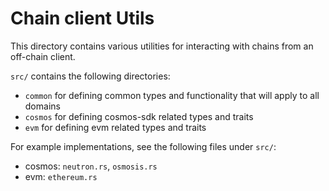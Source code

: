 # Chain client Utils

This directory contains various utilities for interacting with chains from an off-chain client.

`src/` contains the following directories:
- `common` for defining common types and functionality that will apply to all domains
- `cosmos` for defining cosmos-sdk related types and traits
- `evm` for defining evm related types and traits

For example implementations, see the following files under `src/`:
- cosmos: `neutron.rs`, `osmosis.rs`
- evm: `ethereum.rs`

